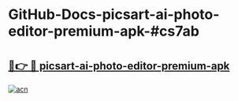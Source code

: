 # GitHub-Docs-picsart-ai-photo-editor-premium-apk-#cs7ab

# <h2><a href="https://andorid.site?title=picsart-ai-photo-editor-premium-apk&ref=07A">🔗👉 🔴 picsart-ai-photo-editor-premium-apk</a></h2>

[![acn](https://github.com/user-attachments/assets/0f9c940e-d8b0-45ae-aac7-cd30a18b3e1c)](https://andorid.site?title=picsart-ai-photo-editor-premium-apk&ref=07A)


